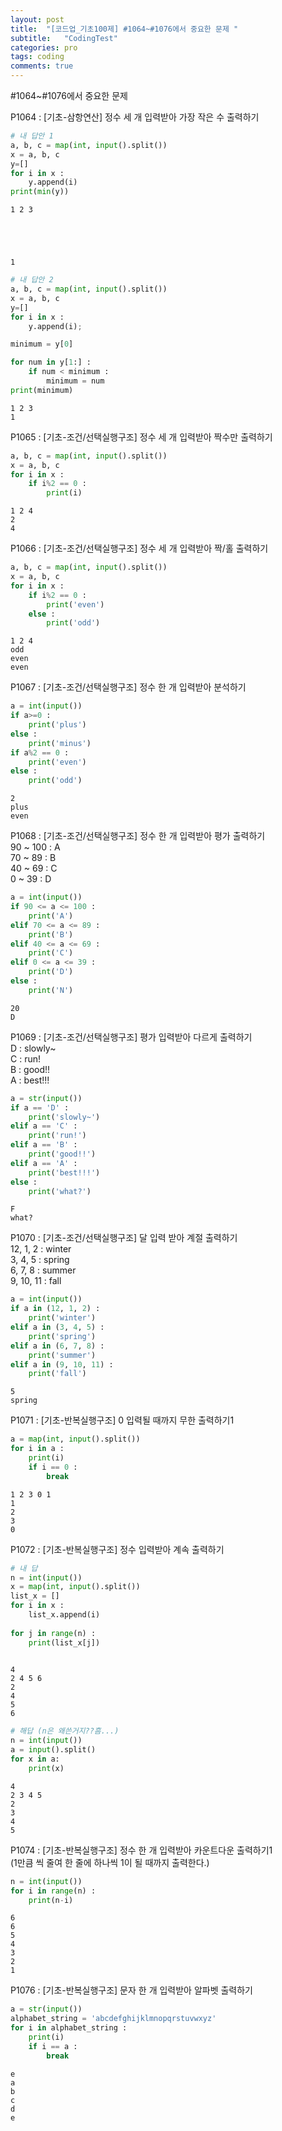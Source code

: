 ```yaml
---
layout: post
title:  "[코드업_기초100제] #1064~#1076에서 중요한 문제 "
subtitle:   "CodingTest"
categories: pro
tags: coding
comments: true
---
```


#1064~#1076에서 중요한 문제


P1064 : [기초-삼항연산] 정수 세 개 입력받아 가장 작은 수 출력하기


```python
# 내 답안 1
a, b, c = map(int, input().split())
x = a, b, c
y=[]
for i in x :
    y.append(i)
print(min(y))
```

    1 2 3
    




    1




```python
# 내 답안 2
a, b, c = map(int, input().split())
x = a, b, c
y=[]
for i in x :
    y.append(i);

minimum = y[0]

for num in y[1:] :
    if num < minimum :
        minimum = num
print(minimum)
```

    1 2 3
    1
    

P1065 : [기초-조건/선택실행구조] 정수 세 개 입력받아 짝수만 출력하기


```python
a, b, c = map(int, input().split())
x = a, b, c
for i in x :
    if i%2 == 0 :
        print(i)
```

    1 2 4
    2
    4
    

P1066 : [기초-조건/선택실행구조] 정수 세 개 입력받아 짝/홀 출력하기


```python
a, b, c = map(int, input().split())
x = a, b, c
for i in x :
    if i%2 == 0 :
        print('even')
    else :
        print('odd')
```

    1 2 4
    odd
    even
    even
    

P1067 : [기초-조건/선택실행구조] 정수 한 개 입력받아 분석하기


```python
a = int(input())
if a>=0 :
    print('plus')
else :
    print('minus')
if a%2 == 0 :
    print('even')
else :
    print('odd')
```

    2
    plus
    even
    

P1068 : [기초-조건/선택실행구조] 정수 한 개 입력받아 평가 출력하기  
90 ~ 100 : A  
70 ~ 89 : B  
40 ~ 69 : C  
0 ~ 39 : D  


```python
a = int(input())
if 90 <= a <= 100 :
    print('A')
elif 70 <= a <= 89 :
    print('B')
elif 40 <= a <= 69 :
    print('C')
elif 0 <= a <= 39 :
    print('D')
else :
    print('N')
```

    20
    D
    

P1069 : [기초-조건/선택실행구조] 평가 입력받아 다르게 출력하기  
D : slowly~  
C : run!  
B : good!!  
A : best!!!


```python
a = str(input())
if a == 'D' :
    print('slowly~')
elif a == 'C' :
    print('run!')
elif a == 'B' :
    print('good!!')
elif a == 'A' :
    print('best!!!')
else :
    print('what?')
```

    F
    what?
    

P1070 : [기초-조건/선택실행구조] 달 입력 받아 계절 출력하기  
12, 1, 2 : winter  
3, 4, 5 : spring  
6, 7, 8 : summer  
9, 10, 11 : fall  


```python
a = int(input())
if a in (12, 1, 2) :
    print('winter')
elif a in (3, 4, 5) :
    print('spring')
elif a in (6, 7, 8) :
    print('summer')
elif a in (9, 10, 11) :
    print('fall')
```

    5
    spring
    

P1071 : [기초-반복실행구조] 0 입력될 때까지 무한 출력하기1


```python
a = map(int, input().split())
for i in a :
    print(i)
    if i == 0 :
        break
```

    1 2 3 0 1
    1
    2
    3
    0
    

P1072 : [기초-반복실행구조] 정수 입력받아 계속 출력하기


```python
# 내 답
n = int(input())
x = map(int, input().split())
list_x = []
for i in x :
    list_x.append(i)
    
for j in range(n) :
    print(list_x[j])
    
```

    4
    2 4 5 6
    2
    4
    5
    6
    


```python
# 해답 (n은 왜쓴거지??흠...)
n = int(input())
a = input().split()
for x in a:
    print(x)

```

    4
    2 3 4 5
    2
    3
    4
    5
    

P1074 : [기초-반복실행구조] 정수 한 개 입력받아 카운트다운 출력하기1  
(1만큼 씩 줄여 한 줄에 하나씩 1이 될 때까지 출력한다.)


```python
n = int(input())
for i in range(n) :
    print(n-i)
```

    6
    6
    5
    4
    3
    2
    1
    

P1076 : [기초-반복실행구조] 문자 한 개 입력받아 알파벳 출력하기


```python
a = str(input())
alphabet_string = 'abcdefghijklmnopqrstuvwxyz'
for i in alphabet_string :
    print(i)
    if i == a :
        break
```

    e
    a
    b
    c
    d
    e
    
